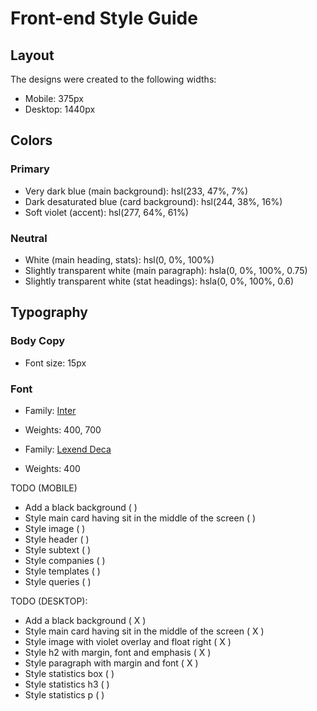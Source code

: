 # Front-end Style Guide

## Layout

The designs were created to the following widths:

- Mobile: 375px
- Desktop: 1440px

## Colors

### Primary

- Very dark blue (main background): hsl(233, 47%, 7%)
- Dark desaturated blue (card background): hsl(244, 38%, 16%)
- Soft violet (accent): hsl(277, 64%, 61%)

### Neutral

- White (main heading, stats): hsl(0, 0%, 100%)
- Slightly transparent white (main paragraph): hsla(0, 0%, 100%, 0.75)
- Slightly transparent white (stat headings): hsla(0, 0%, 100%, 0.6)

## Typography

### Body Copy

- Font size: 15px

### Font

- Family: [Inter](https://fonts.google.com/specimen/Inter)
- Weights: 400, 700

- Family: [Lexend Deca](https://fonts.google.com/specimen/Lexend+Deca)
- Weights: 400

TODO (MOBILE)

- Add a black background ( )
- Style main card having sit in the middle of the screen ( )
- Style image ( )
- Style header ( )
- Style subtext ( )
- Style companies ( )
- Style templates ( )
- Style queries ( )

TODO (DESKTOP):

- Add a black background ( X )
- Style main card having sit in the middle of the screen ( X )
- Style image with violet overlay and float right ( X )
- Style h2 with margin, font and emphasis ( X )
- Style paragraph with margin and font ( X )
- Style statistics box ( )
- Style statistics h3 ( )
- Style statistics p ( )
